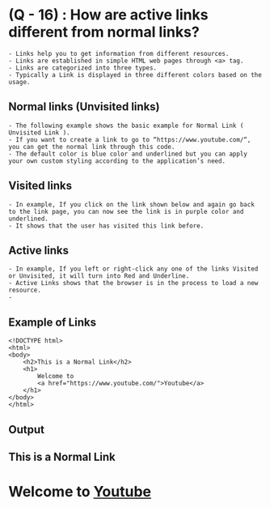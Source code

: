 # (Q - 16) : How are active links different from normal links?

    - Links help you to get information from different resources.
    - Links are established in simple HTML web pages through <a> tag.
    - Links are categorized into three types.
    - Typically a Link is displayed in three different colors based on the usage.

## Normal links (Unvisited links) 
    - The following example shows the basic example for Normal Link ( Unvisited Link ). 
    - If you want to create a link to go to “https://www.youtube.com/“, you can get the normal link through this code. 
    - The default color is blue color and underlined but you can apply your own custom styling according to the application’s need.

## Visited links
    - In example, If you click on the link shown below and again go back to the link page, you can now see the link is in purple color and underlined.
    - It shows that the user has visited this link before.

## Active links
    - In example, If you left or right-click any one of the links Visited or Unvisited, it will turn into Red and Underline.
    - Active Links shows that the browser is in the process to load a new resource.
    - 
## Example of Links
    <!DOCTYPE html>
    <html>
    <body>
    	<h2>This is a Normal Link</h2>
    	<h1>
    		Welcome to
    		<a href="https://www.youtube.com/">Youtube</a>
    	</h1>
    </body>
    </html>


## Output
<!DOCTYPE html>
<html>
<body>
	<h2>This is a Normal Link</h2>
	<h1>
		Welcome to <a href="https://www.youtube.com/">Youtube</a>
	</h1>
</body>
</html>
